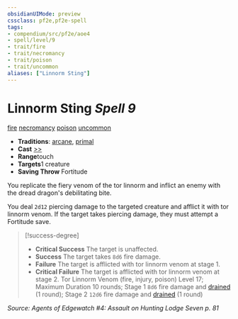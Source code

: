 ```yaml
---
obsidianUIMode: preview
cssclass: pf2e,pf2e-spell
tags:
- compendium/src/pf2e/aoe4
- spell/level/9
- trait/fire
- trait/necromancy
- trait/poison
- trait/uncommon
aliases: ["Linnorm Sting"]
---
```

# Linnorm Sting *Spell 9*   
[fire](rules/traits/fire.md)  [necromancy](rules/traits/necromancy.md)  [poison](rules/traits/poison.md)  [uncommon](rules/traits/uncommon.md)  

- **Traditions**: [arcane](rules/traits/arcane.md), [primal](rules/traits/primal.md)
- **Cast** [>>](rules/core-rulebook/chapter-9-playing-the-game.md#Actions "Two-Action") 
- **Range**touch
- **Targets**1 creature
- **Saving Throw** Fortitude

You replicate the fiery venom of the tor linnorm and inflict an enemy with the dread dragon's debilitating bite.

You deal `2d12` piercing damage to the targeted creature and afflict it with tor linnorm venom. If the target takes piercing damage, they must attempt a Fortitude save.

> [!success-degree] 
> - **Critical Success** The target is unaffected.
> - **Success** The target takes `8d6` fire damage.
> - **Failure** The target is afflicted with tor linnorm venom at stage 1.
> - **Critical Failure** The target is afflicted with tor linnorm venom at stage 2. Tor Linnorm Venom (fire, injury, poison) Level 17; Maximum Duration 10 rounds; Stage 1 `8d6` fire damage and [drained](rules/conditions.md#Drained) (1 round); Stage 2 `12d6` fire damage and [drained](rules/conditions.md#Drained) (1 round)

*Source: Agents of Edgewatch #4: Assault on Hunting Lodge Seven p. 81*